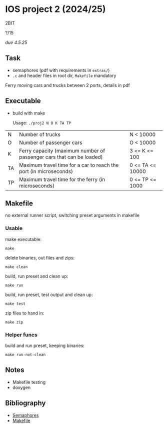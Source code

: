 # IOS project 2 (2024/25)

2BIT

?/15

*due 4.5.25*

## Task

- semaphores (pdf with requirements in `extras/`)
- `.c` and header files in root dir, `Makefile` mandatory

Ferry moving cars and trucks between 2 ports, details in pdf

## Executable

- build with make

    Usage: `./proj2 N O K TA TP`

| | | |
|-|-|-|
| N |  Number of trucks | N < 10000 |
| O |  Number of passenger cars | O < 10000 |
| K |  Ferry capacity (maximum number of passenger cars that can be loaded) | 3 <= K <= 100 |
| TA | Maximum travel time for a car to reach the port (in microseconds) | 0 <= TA <= 10000 |
| TP | Maximum travel time for the ferry (in microseconds) | 0 <= TP <= 1000 |


## Makefile

no external runner script, switching preset arguments in makefile

### Usable

make executable:

    make

delete binaries, out files and zips:

    make clean

build, run preset and clean up:

    make run

build, run preset, test output and clean up:

    make test

zip files to hand in:

    make zip

### Helper funcs

build and run preset, keeping binaries:

    make run-not-clean

## Notes

- Makefile testing
- doxygen

## Bibliography

- [Semaphores](https://ia800305.us.archive.org/12/items/semaphores/semaphores.pdf)
- [Makefile](https://makefiletutorial.com/)